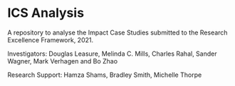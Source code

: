 # ICS Analysis

A repository to analyse the Impact Case Studies submitted to the Research Excellence Framework, 2021.

Investigators: Douglas Leasure, Melinda C. Mills, Charles Rahal, Sander Wagner, Mark Verhagen and Bo Zhao

Research Support: Hamza Shams, Bradley Smith, Michelle Thorpe
